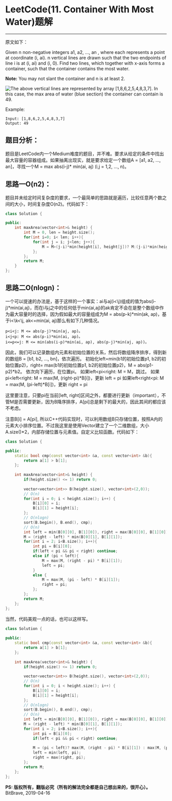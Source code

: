 # LeetCode(11. Container With Most Water)题解

------

原文如下：

Given n non-negative integers a1, a2, ..., an , where each represents a point at coordinate (i, ai). n vertical lines are drawn such that the two endpoints of line i is at (i, ai) and (i, 0). Find two lines, which together with x-axis forms a container, such that the container contains the most water.

**Note:** You may not slant the container and n is at least 2.

![The above vertical lines are represented by array [1,8,6,2,5,4,8,3,7]. In this case, the max area of water (blue section) the container can contain is 49.](https://s3-lc-upload.s3.amazonaws.com/uploads/2018/07/17/question_11.jpg)

Example:

    Input: [1,8,6,2,5,4,8,3,7]
    Output: 49

## 题目分析：

题目是LeetCode内一个Medium难度的题目，并不难。要求从给定的条件中找出最大容量的容器组成。如果抽离出现实，就是要求给定一个数组A = [a1, a2, ..., an]，寻找一个M = max abs(i-j)* min(ai, aj) (i,j = 1,2, ..., n)。

## 思路一O(n2)：

题目并未给定时间复杂度的要求，一个最简单的思路就是遍历，比较任意两个数之间的大小，时间复杂度O(n2)。代码如下：

```c++
class Solution {

public:
    int maxArea(vector<int>& height) {
        int M = 0, len = height.size();
        for(int i=0; i< len; i++){
            for(int j = i; j<len; j++){
                M = M>(j-i)*min(height[i], height[j])? M:(j-i)*min(height[i], height[j]);
            };
        };
        return M;
    }
};
```

## 思路二O(nlogn)：

一个可以提速的办法是，基于这样的一个事实：ai与aj(i<\j)组成的值为abs(i-j)*min(ai,aj)，而在i与j之中的任何低于min(ai,aj)的ak肯定不会在是整个数组中作为最大容量时的选择，因为假如最大的容量组成为M = abs(p-k)*min(ak, ap)，基于i<\k<\j, ak<=min(ai, aj)那么有如下几种情况。

    p<i<j: M <= abs(p-j)*min(aj, ap)。
    i<j<p: M <= abs(p-i)*min(ai, ap)。
    i<=p<=j: M <= min(abs(i-p)*min(ai, ap), abs(p-j)*min(aj, ap))。
    
因此，我们可以记录数组内元素和初始位置的关系，然后将数组降序排序，得到新的数组B = \[b1, b2, ..., bn]，依次遍历。
    初始化left=min(b1的初始位置p1, b2的初始位置p2)，right= max(b1的初始位置p1, b2的初始位置p2)，M = abs(p1-p2)*b2。
    依次向下遍历，在位置pi。
    如果left<pi<right: M = M，跳过。
    如果pi<left<right: M = max(M, (right-pi)*B[i])，更新 left = pi
    如果left<right<pi: M = max(M, (pi-left)*B[i])，更新 right = pi
    

这里要注意，只要pi在当前\[left, right]区间之外，都要进行更新（important），不管M是否需要更新，因为B降序排序，A\[pi]总是剩下的最大的，因此其间的都应该不考虑。

注意B\[i] = A\[pi], 所以C++代码实现时，可以利用数组B只存储位置，按照A内的元素大小排序位置。不过我这里是使用Vector建立了一个二维数组，大小A.size()*2，内部存储位置与元素值。自定义比较函数。代码如下：

```c++
class Solution {

public:
    static bool cmp(const vector<int> &a, const vector<int> &b){
        return a[1] > b[1];
    };
    
    int maxArea(vector<int>& height) {
        if(height.size() <= 1) return 0;
        
        vector<vector<int>> B(height.size(), vector<int>(2,0));
        // O(n)
        for(int i = 0; i < height.size(); i++) {
            B[i][0] = i;
            B[i][1] = height[i];
        };
        // O(nlogn)
        sort(B.begin(), B.end(), cmp);
        // O(n)
        int left = min(B[0][0], B[1][0]), right = max(B[0][0], B[1][0]), M;
        M = (right - left) * min(B[0][1], B[1][1]);
        for(int i = 2; i<B.size(); i++){
            int pi = B[i][0];
            if(left < pi && pi < right) continue;
            else if (pi < left){
                M = max(M, (right - pi) * B[i][1]);
                left = pi;
            }
            else {
                M = max(M, (pi - left) * B[i][1]);
                right = pi;
            };
        };
        return M;
    };
};
```

当然，代码美观一点的话，也可以这样写。

```c++
class Solution {
    
public:
    static bool cmp(const vector<int> &a, const vector<int> &b){
        return a[1] > b[1];
    };
    
    int maxArea(vector<int>& height) {
        if(height.size() <= 1) return 0;
        
        vector<vector<int>> B(height.size(), vector<int>(2,0));
        // O(n)
        for(int i = 0; i < height.size(); i++) {
            B[i][0] = i;
            B[i][1] = height[i];
        };
        // O(nlogn)
        sort(B.begin(), B.end(), cmp);
        // O(n)
        int left = min(B[0][0], B[1][0]), right = max(B[0][0], B[1][0]), M;
        M = (right - left) * min(B[0][1], B[1][1]);
        for(int i = 2; i<B.size(); i++){
            int pi = B[i][0];
            if(left < pi && pi < right) continue;
            
            M = (pi < left)? max(M, (right - pi) * B[i][1]) : max(M, (pi - left) * B[i][1]);
            left = min(left, pi);
            right = max(right, pi);
        };
        return M;
    };
};
```

**PS: 版权所有，翻版必究（所有的解法完全都是自己想出来的，很开心）。**
BitBrave, 2019-04-16